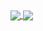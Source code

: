 <a href="https://github.com/satmyx/satmyx">
  <img align="center" src="github-readme-stats-ln89x49ge-satmyx.vercel.app/api?username=satmyx&show_icons=true&theme=radical"/>
</a>
<a href="https://github.com/satmyx/satmyx">
  <img align="center" src="https://github-readme-stats-woad-one-36.vercel.app/api/pin/?username=anuraghazra&repo=convoychat" />
</a>
